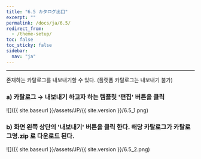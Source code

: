 ```yaml
---
title: "6.5 カタログ出口"
excerpt: ""
permalink: /docs/ja/6.5/
redirect_from:
  - /theme-setup/
toc: false
toc_sticky: false
sidebar:
  nav: "ja"
---
```


---
존재하는 카탈로그를 내보내기할 수 있다. \(플랫폼 카탈로그는 내보내기 불가\)

### a\) 카탈로그 → 내보내기 하고자 하는 템플릿 '편집' 버튼을 클릭
![]({{ site.baseurl }}/assets/JP/{{ site.version }}/6.5_1.png)

### b\) 화면 왼쪽 상단의 '내보내기' 버튼을 클릭 한다. 해당 카탈로그가 카탈로그명.zip 로 다운로드 된다.  
![]({{ site.baseurl }}/assets/JP/{{ site.version }}/6.5_2.png)
